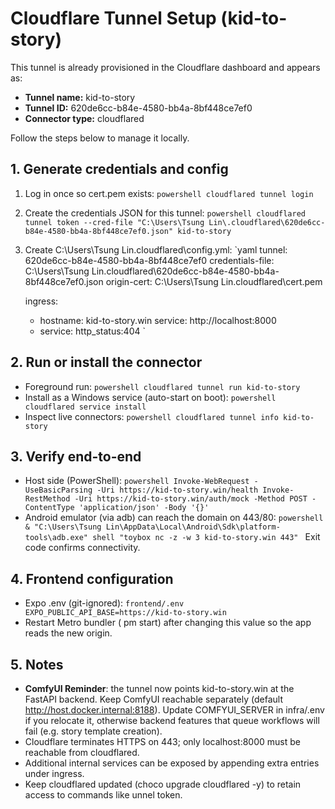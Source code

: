 ﻿# Cloudflare Tunnel Setup (kid-to-story)

This tunnel is already provisioned in the Cloudflare dashboard and appears as:

- **Tunnel name:** kid-to-story
- **Tunnel ID:** 620de6cc-b84e-4580-bb4a-8bf448ce7ef0
- **Connector type:** cloudflared

Follow the steps below to manage it locally.

## 1. Generate credentials and config
1. Log in once so cert.pem exists:
   `powershell
   cloudflared tunnel login
   `
2. Create the credentials JSON for this tunnel:
   `powershell
   cloudflared tunnel token --cred-file "C:\Users\Tsung Lin\.cloudflared\620de6cc-b84e-4580-bb4a-8bf448ce7ef0.json" kid-to-story
   `
3. Create C:\Users\Tsung Lin\.cloudflared\config.yml:
   `yaml
   tunnel: 620de6cc-b84e-4580-bb4a-8bf448ce7ef0
   credentials-file: C:\Users\Tsung Lin\.cloudflared\620de6cc-b84e-4580-bb4a-8bf448ce7ef0.json
   origin-cert: C:\Users\Tsung Lin\.cloudflared\cert.pem

   ingress:
     - hostname: kid-to-story.win
       service: http://localhost:8000
     - service: http_status:404
   `

## 2. Run or install the connector
- Foreground run:
  `powershell
  cloudflared tunnel run kid-to-story
  `
- Install as a Windows service (auto-start on boot):
  `powershell
  cloudflared service install
  `
- Inspect live connectors:
  `powershell
  cloudflared tunnel info kid-to-story
  `

## 3. Verify end-to-end
- Host side (PowerShell):
  `powershell
  Invoke-WebRequest -UseBasicParsing -Uri https://kid-to-story.win/health
  Invoke-RestMethod -Uri https://kid-to-story.win/auth/mock -Method POST -ContentType 'application/json' -Body '{}'
  `
- Android emulator (via adb) can reach the domain on 443/80:
  `powershell
  & "C:\Users\Tsung Lin\AppData\Local\Android\Sdk\platform-tools\adb.exe" shell "toybox nc -z -w 3 kid-to-story.win 443"
  `
  Exit code   confirms connectivity.

## 4. Frontend configuration
- Expo .env (git-ignored):
  `
  frontend/.env
  EXPO_PUBLIC_API_BASE=https://kid-to-story.win
  `
- Restart Metro bundler (
pm start) after changing this value so the app reads the new origin.

## 5. Notes
- **ComfyUI Reminder**: the tunnel now points kid-to-story.win at the FastAPI backend. Keep ComfyUI reachable separately (default http://host.docker.internal:8188). Update 
  COMFYUI_SERVER in infra/.env if you relocate it, otherwise backend features that queue workflows will fail (e.g. story template creation).
- Cloudflare terminates HTTPS on 443; only localhost:8000 must be reachable from cloudflared.
- Additional internal services can be exposed by appending extra entries under ingress.
- Keep cloudflared updated (choco upgrade cloudflared -y) to retain access to commands like 	unnel token.

